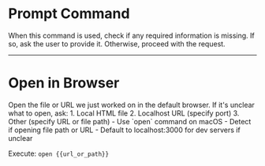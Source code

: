 # Prompt Command

When this command is used, check if any required information is missing. If so, ask the user to provide it. Otherwise, proceed with the request.

---

# Open in Browser

<instruction>
Open the file or URL we just worked on in the default browser.
</instruction>

<context>
If it's unclear what to open, ask:
1. Local HTML file
2. Localhost URL (specify port)
3. Other (specify URL or file path)
</context>

<constraints>
- Use `open` command on macOS
- Detect if opening file path or URL
- Default to localhost:3000 for dev servers if unclear
</constraints>

Execute: `open {{url_or_path}}`